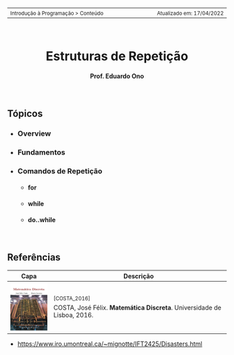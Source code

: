 <table>
<tr>
<td align="left" width="8000">
    <small>Introdução à Programação > Conteúdo</small>
</td>
<td align="right">
    <small>Atualizado&nbsp;em:&nbsp;17/04/2022</small>
</td>
</tr>
</table>

<br>

<h1 align="center">
Estruturas de Repetição
</h1>
<h4 align="center">
Prof. Eduardo Ono
</h4>

<br>

## Tópicos

* ### Overview

* ### Fundamentos

* ### Comandos de Repetição

  * #### for

  * #### while

  * #### do..while

<br>

## Referências

| Capa | Descrição |
| :-: | --- |
| <img src="../../referencias/capas/COSTA_2016.jpg" alt="img" width="100px"> | <sup>[COSTA_2016]</sup><br>COSTA, José Félix. <strong>Matemática Discreta</strong>. Universidade de Lisboa, 2016.

* https://www.iro.umontreal.ca/~mignotte/IFT2425/Disasters.html

<br>
